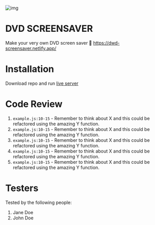 ![img](https://thumbs.gfycat.com/BackJitteryCuttlefish-max-1mb.gif)

# DVD SCREENSAVER

Make your very own DVD screen saver 📀
https://dwd-screensaver.netlify.app/

# Installation

Download repo and run [live server](https://marketplace.visualstudio.com/items?itemName=ritwickdey.LiveServer)

# Code Review

1. `example.js:10-15` - Remember to think about X and this could be refactored using the amazing Y function.
1. `example.js:10-15` - Remember to think about X and this could be refactored using the amazing Y function.
1. `example.js:10-15` - Remember to think about X and this could be refactored using the amazing Y function.
1. `example.js:10-15` - Remember to think about X and this could be refactored using the amazing Y function.
1. `example.js:10-15` - Remember to think about X and this could be refactored using the amazing Y function.

# Testers

Tested by the following people:

1. Jane Doe
2. John Doe

